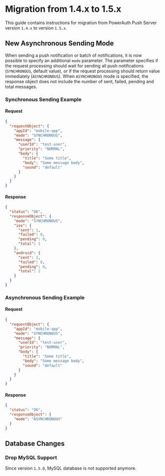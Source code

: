 # Migration from 1.4.x to 1.5.x

This guide contains instructions for migration from PowerAuth Push Server version `1.4.x` to version `1.5.x`.

## New Asynchronous Sending Mode

When sending a push notification or batch of notifications, it is now possible to specify an additional `mode` parameter. The parameter specifies if the request processing should wait for sending all push notifications (`SYNCHRONOUS`, default value), or if the request processing should return value immediately (`ASYNCHRONOUS`). When `ASYNCHRONOUS` mode is specified, the response object does not include the number of sent, failed, pending and total messages.

### Synchronous Sending Example

#### Request

```json
{
  "requestObject": {
    "appId": "mobile-app",
    "mode": "SYNCHRONOUS",
    "message": {
      "userId": "test-user",
      "priority": "NORMAL",
      "body": {
        "title": "Some title",
        "body": "Some message body",
        "sound": "default"
      }
    }
  }
}
```

#### Response

```json
{
  "status": "OK",
  "responseObject": {
    "mode": "SYNCHRONOUS",
    "ios": {
      "sent": 1,
      "failed": 0,
      "pending": 0,
      "total": 1
    },
    "android": {
      "sent": 2,
      "failed": 0,
      "pending": 0,
      "total": 2
    }
  }
}
```

### Asynchronous Sending Example

#### Request

```json
{
  "requestObject": {
    "appId": "mobile-app",
    "mode": "SYNCHRONOUS",
    "message": {
      "userId": "test-user",
      "priority": "NORMAL",
      "body": {
        "title": "Some title",
        "body": "Some message body",
        "sound": "default"
      }
    }
  }
}
```

#### Response

```json
{
  "status": "OK",
  "responseObject": {
    "mode": "ASYNCHRONOUS"
  }
}
```

## Database Changes


### Drop MySQL Support

Since version `1.5.0`, MySQL database is not supported anymore.
